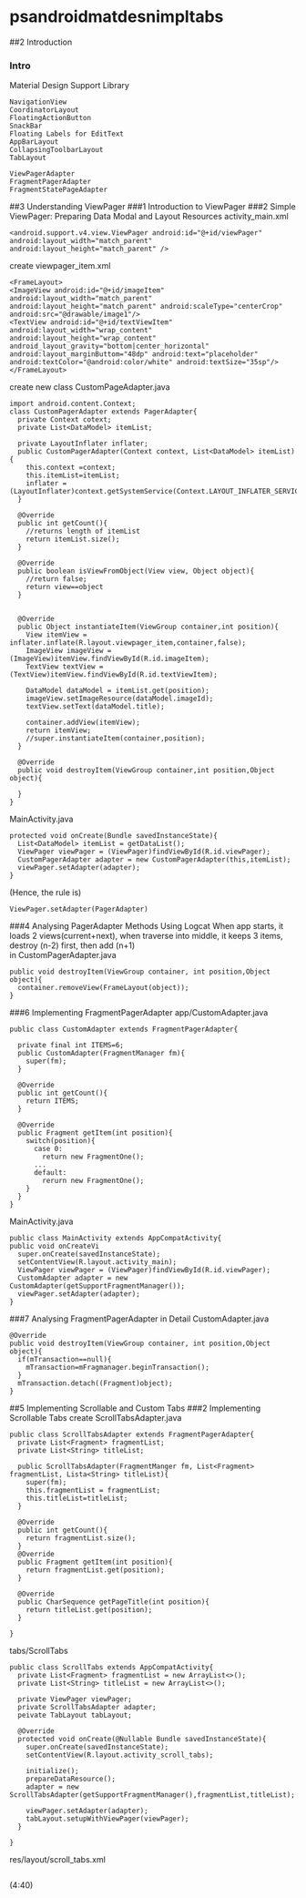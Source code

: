 # psandroidmatdesnimpltabs

##2 Introduction
### Intro
Material Design Support Library
```
NavigationView
CoordinatorLayout
FloatingActionButton
SnackBar
Floating Labels for EditText
AppBarLayout
CollapsingToolbarLayout
TabLayout
```

```
ViewPagerAdapter
FragmentPagerAdapter
FragmentStatePageAdapter
```

##3 Understanding ViewPager
###1 Introduction to ViewPager
###2 Simple ViewPager: Preparing Data Modal and Layout Resources
activity_main.xml
```
<android.support.v4.view.ViewPager android:id="@+id/viewPager" android:layout_width="match_parent" android:layout_height="match_parent" />
```

create viewpager_item.xml
```
<FrameLayout>
<ImageView android:id="@+id/imageItem" android:layout_width="match_parent" android:layout_height="match_parent" android:scaleType="centerCrop" android:src="@drawable/image1"/>
<TextView android:id="@+id/textViewItem" android:layout_width="wrap_content" android:layout_height="wrap_content" android_layout_gravity="bottom|center_horizontal" android:layout_marginButtom="48dp" android:text="placeholder" android:textColor="@android:color/white" android:textSize="35sp"/>
</FrameLayout>
```
create new class CustomPageAdapter.java
```
import android.content.Context;
class CustomPagerAdapter extends PagerAdapter{
  private Context cotext;
  private List<DataModel> itemList;
  
  private LayoutInflater inflater;
  public CustomPagerAdapter(Context context, List<DataModel> itemList){
    this.context =context;
    this.itemList=itemList;
    inflater = (LayoutInflater)context.getSystemService(Context.LAYOUT_INFLATER_SERVICE);
  }
  
  @Override
  public int getCount(){
    //returns length of itemList
    return itemList.size();
  }
  
  @Override
  public boolean isViewFromObject(View view, Object object){
    //return false;
    return view==object
  }
  
  
  @Override
  public Object instantiateItem(ViewGroup container,int position){
    View itemView = inflater.inflate(R.layout.viewpager_item,container,false);
    ImageView imageView = (ImageView)itemView.findViewById(R.id.imageItem);
    TextView textView = (TextView)itemView.findViewById(R.id.textViewItem);
    
    DataModel dataModel = itemList.get(position);
    imageView.setImageResource(dataModel.imageId);
    textView.setText(dataModel.title);
    
    container.addView(itemView);
    return itemView;
    //super.instantiateItem(container,position);
  }
  
  @Override
  public void destroyItem(ViewGroup container,int position,Object object){
    
  }
}
```


MainActivity.java
```
protected void onCreate(Bundle savedInstanceState){
  List<DataModel> itemList = getDataList();
  ViewPager viewPager = (ViewPager)findViewById(R.id.viewPager);
  CustomPagerAdapter adapter = new CustomPagerAdapter(this,itemList);
  viewPager.setAdapter(adapter);
}
```

(Hence, the rule is)
```
ViewPager.setAdapter(PagerAdapter)
```


###4 Analysing PagerAdapter Methods Using Logcat
When app starts, it loads 2 views(current+next), when traverse into middle, it keeps 3 items, destroy (n-2) first, then add (n+1)  
in CustomPagerAdapter.java
```
public void destroyItem(ViewGroup container, int position,Object object){
  container.removeView(FrameLayout(object));
}
```



###6 Implementing FragmentPagerAdapter
app/CustomAdapter.java
```
public class CustomAdapter extends FragmentPagerAdapter{

  private final int ITEMS=6;
  public CustomAdapter(FragmentManager fm){
    super(fm);
  }
  
  @Override
  public int getCount(){
    return ITEMS;
  }
  
  @Override
  public Fragment getItem(int position){
    switch(position){
      case 0:
        return new FragmentOne();
      ...
      default:
        rerurn new FragmentOne();
    }
  }
}
```

MainActivity.java
```
public class MainActivity extends AppCompatActivity{
public void onCreateVi
  super.onCreate(savedInstanceState);
  setContentView(R.layout.activity_main);
  ViewPager viewPager = (ViewPager)findViewById(R.id.viewPager);
  CustomAdapter adapter = new CustomAdapter(getSupportFragmentManager());
  viewPager.setAdapter(adapter);
}
```

###7 Analysing FragmentPagerAdapter in Detail
CustomAdapter.java
```
@Override
public void destroyItem(ViewGroup container, int position,Object object){
  if(mTransaction==null){
    mTransaction=mFragmanager.beginTransaction();
  }
  mTransaction.detach((Fragment)object);
}
```



##5 Implementing Scrollable and Custom Tabs
###2 Implementing Scrollable Tabs
create ScrollTabsAdapter.java
```
public class ScrollTabsAdapter extends FragmentPagerAdapter{
  private List<Fragment> fragmentList;
  private List<String> titleList;
  
  public ScrollTabsAdapter(FragmentManger fm, List<Fragment> fragmentList, Lista<String> titleList){
    super(fm);
    this.fragmentList = fragmentList;
    this.titleList=titleList;
  }
  
  @Override
  public int getCount(){
    return fragmentList.size();
  }
  @Override
  public Fragment getItem(int position){
    return fragmentList.get(position);
  }
  
  @Override
  public CharSequence getPageTitle(int position){
    return titleList.get(position);
  }

}
```

tabs/ScrollTabs
```
public class ScrollTabs extends AppCompatActivity{
  private List<Fragment> fragmentList = new ArrayList<>();
  private List<String> titleList = new ArrayList<>();
  
  private ViewPager viewPager;
  private ScrollTabsAdapter adapter;
  peivate TabLayout tabLayout;
  
  @Override
  protected void onCreate(@Nullable Bundle savedInstanceState){
    super.onCreate(savedInstanceState);
    setContentView(R.layout.activity_scroll_tabs);
    
    initialize();
    prepareDataResource();
    adapter = new ScrollTabsAdapter(getSupportFragmentManager(),fragmentList,titleList);
    
    viewPager.setAdapter(adapter);
    tabLayout.setupWithViewPager(viewPager);
  }
  
}
```
res/layout/scroll_tabs.xml
```

```
(4:40)
